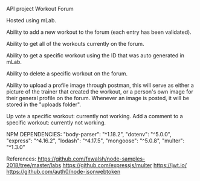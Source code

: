 API project
Workout Forum

Hosted using mLab.

Ability to add a new workout to the forum (each entry has been validated).

Ability to get all of the workouts currently on the forum.

Ability to get a specific workout using the ID that was auto generated in mLab.

Ability to delete a specific workout on the forum.

Ability to upload a profile image through postman, this will serve as either a picture of the trainer
that created the workout, or a person's own image for their general profile on the forum. Whenever an
image is posted, it will be stored in the "uploads folder".

Up vote a specific workout: currently not working.
Add a comment to a specific workout: currently not working.

NPM DEPENDENCIES:
"body-parser": "^1.18.2",
"dotenv": "^5.0.0",
"express": "^4.16.2",
"lodash": "^4.17.5",
"mongoose": "^5.0.8",
"multer": "^1.3.0"  

References:
https://github.com/fxwalsh/node-samples-2018/tree/master/labs
https://github.com/expressjs/multer
https://jwt.io/
https://github.com/auth0/node-jsonwebtoken
